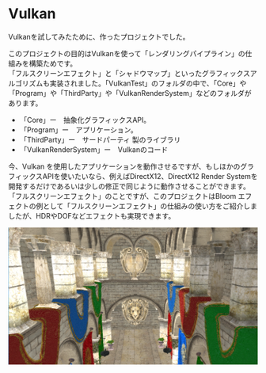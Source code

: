 # Vulkan
Vulkanを試してみたために、作ったプロジェクトでした。  
  
このプロジェクトの目的はVulkanを使って「レンダリングパイプライン」の仕組みを構築ためです。  
「フルスクリーンエフェクト」と「シャドウマップ」といったグラフィックスアルゴリズムも実装されました。「VulkanTest」のフォルダの中で、「Core」や
「Program」や「ThirdParty」や「VulkanRenderSystem」などのフォルダがあります。  
* 「Core」ー　抽象化グラフィックスAPI。   
* 「Program」ー　アプリケーション。  
* 「ThirdParty」ー　サードパーティ 製のライブラリ  
* 「VulkanRenderSystem」ー　Vulkanのコード  

今、Vulkan を使用したアプリケーションを動作させるですが、もしほかのグラフィックスAPIを使いたいなら、例えばDirectX12、DirectX12 Render Systemを
開発するだけであるいは少しの修正で同じように動作させることができます。  
「フルスクリーンエフェクト」のことですが、このプロジェクトはBloom エフェクトの例として「フルスクリーンエフェクト」の仕組みの使い方をご紹介しま
したが、HDRやDOFなどエフェクトも実現できます。  
   
![Alt text](/image01.png)